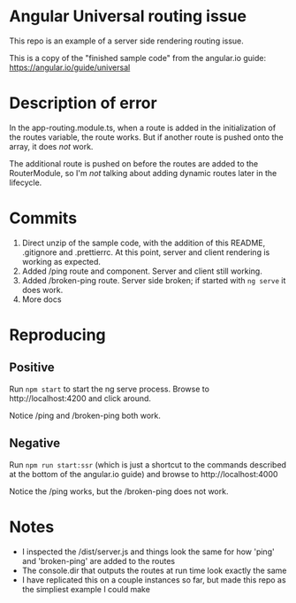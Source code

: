 # Angular Universal routing issue

This repo is an example of a server side rendering routing issue.

This is a copy of the "finished sample code" from the angular.io guide: https://angular.io/guide/universal

# Description of error

In the app-routing.module.ts, when a route is added in the initialization of the routes variable, the route works. But if another route is pushed onto the array, it does _not_ work. 

The additional route is pushed on before the routes are added to the RouterModule, so I'm _not_ talking about adding dynamic routes later in the lifecycle.

# Commits

1. Direct unzip of the sample code, with the addition of this README, .gitignore and .prettierrc.  At this point, server and client rendering is working as expected.
1. Added /ping route and component. Server and client still working.
1. Added /broken-ping route. Server side broken; if started with ```ng serve``` it does work.
1. More docs

# Reproducing

## Positive

Run ```npm start``` to start the ng serve process. Browse to http://localhost:4200 and click around. 

Notice /ping and /broken-ping both work.

## Negative

Run ```npm run start:ssr``` (which is just a shortcut to the commands described at the bottom of the angular.io guide) and browse to http://localhost:4000

Notice the /ping works, but the /broken-ping does not work.

# Notes

- I inspected the /dist/server.js and things look the same for how 'ping' and 'broken-ping' are added to the routes
- The console.dir that outputs the routes at run time look exactly the same
- I have replicated this on a couple instances so far, but made this repo as the simpliest example I could make
